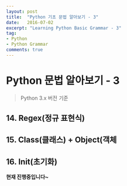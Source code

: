 ```yaml
---
layout: post
title:  "Python 기초 문법 알아보기 - 3"
date:   2016-07-02
excerpt: "Learning Python Basic Grammar - 3"
tag:
- Python
- Python Grammar
comments: true
---
```


# Python 문법 알아보기 - 3
> Python 3.x 버전 기준

## 14. Regex(정규 표현식)


## 15. Class(클래스) + Object(객체


## 16. Init(초기화)


**현재 진행중입니다~**